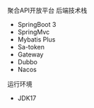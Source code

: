 聚合API开放平台
后端技术栈

- SpringBoot 3
- SpringMvc
- Mybatis Plus
- Sa-token
- Gateway
- Dubbo
- Nacos

运行环境

- JDK17